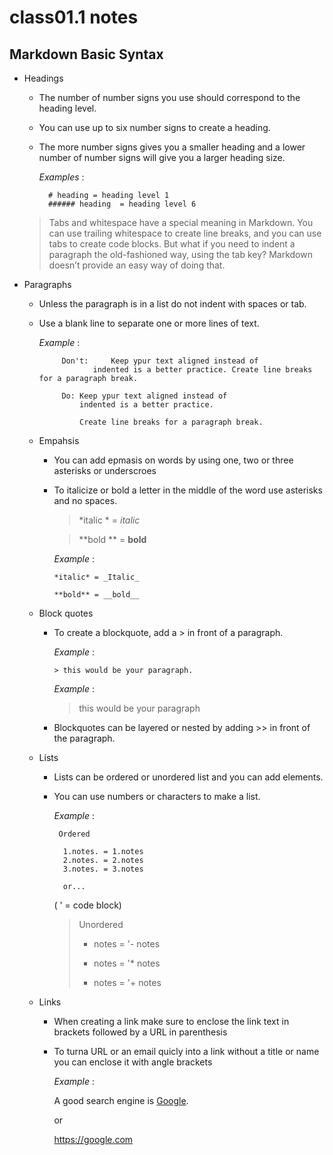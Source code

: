 # class01.1 notes

## Markdown Basic Syntax
- Headings
    - The number of number signs you use should correspond to the heading level.
    - You can use up to six number signs to create a heading. 
    - The more number signs gives you a smaller heading and a lower number of number signs will give you a larger heading size.
      
         *Examples* :
            
            # heading = heading level 1
            ###### heading  = heading level 6
  
  >Tabs and whitespace have a special meaning in Markdown. 
   You can use trailing whitespace to create line breaks, and you can use tabs to create code blocks. 
   But what if you need to indent a paragraph the old-fashioned way, using the tab key? Markdown doesn’t provide an easy way of doing that.
  
- Paragraphs
     - Unless the paragraph is in a list do not indent with spaces or tab.
     - Use a blank line to separate one or more lines of text.

         *Example* :
                
                Don't:     Keep ypur text aligned instead of 
                       indented is a better practice. Create line breaks for a paragraph break.
                
                Do: Keep ypur text aligned instead of 
                    indented is a better practice.
                    
                    Create line breaks for a paragraph break.
                    
   - Empahsis
      - You can add epmasis on words by using one, two or three asterisks or underscroes
      - To italicize or bold a letter in the middle of the word use asterisks and no spaces.
           >  *italic * = _italic_

           > **bold ** = __bold__
             
           *Example* :
            
            *italic* = _Italic_ 
            
            **bold** = __bold__
            
            
   - Block quotes 
      - To create a blockquote, add a > in front of a paragraph.
              
           *Example* :
            
            > this would be your paragraph. 
          
          *Example* :
          
           > this would be your paragraph
       - Blockquotes can be layered or nested by adding >> in front of the paragraph.
   
   
    
  - Lists
    - Lists can be ordered or unordered list and you can add elements.
    - You can use numbers or characters to make a list.
     
        *Example* :
        
       
         
           Ordered 
           
            1.notes. = 1.notes
            2.notes. = 2.notes
            3.notes. = 3.notes

            or...
           
         ( ' = code block)
         > Unordered      
         >  - notes =  '- notes
         >  * notes =  '* notes
         >  + notes =  '+ notes
   
   - Links
    
      - When creating a link make sure to enclose the link text in brackets followed by a URL in parenthesis
      - To turna URL or an email quicly into a link without a title or name you can enclose it with angle brackets 

         *Example* :
         
          A good search engine is [Google](https://google.com).
          
          or
          
          <https://google.com>